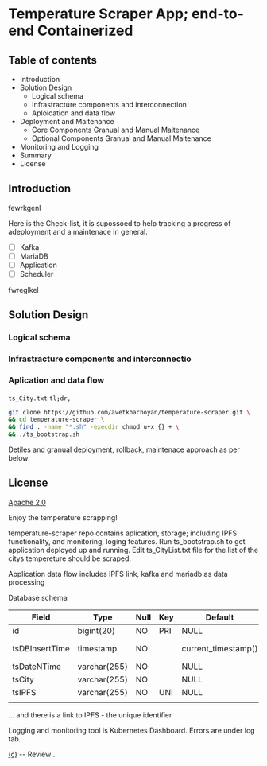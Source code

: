# Temperature Scraper App; end-to-end Containerized

## Table of contents
- Introduction
- Solution Design
    - Logical schema
    - Infrastracture components and interconnection
    - Aploication and data flow
- Deployment and Maitenance
    - Core Components Granual and Manual Maitenance
    - Optional Components Granual and Manual Maitenance
- Monitoring and Logging 
- Summary
- License

## Introduction
fewrkgenl

Here is the Check-list, it is supossoed to help tracking a progress of adeployment and a maintenace in general.

- [ ] Kafka
- [ ] MariaDB
- [ ] Application
- [ ] Scheduler

fwreglkel

## Solution Design
### Logical schema
### Infrastracture components and interconnectio
### Aplication and data flow

`ts_City.txt`
`tl;dr,`
```bash
git clone https://github.com/avetkhachoyan/temperature-scraper.git \
&& cd temperature-scraper \
&& find . -name "*.sh" -execdir chmod u+x {} + \
&& ./ts_bootstrap.sh
```
Detiles and granual deployment, rollback, maintenace approach as per below



## License
[Apache 2.0](https://www.apache.org/licenses/LICENSE-2.0)

Enjoy the temperature scrapping!



temperature-scraper repo contains aplication, storage; including IPFS functionality, and monitoring, loging features.
Run ts_bootstrap.sh to get application deployed up and running.
Edit ts_CityList.txt file for the list of the citys tempereture should be scraped.

Application data flow includes IPFS link, kafka and mariadb as data processing

Database schema

| Field          | Type         | Null | Key | Default             | Extra                         |
|----------------|--------------|------|-----|---------------------|-------------------------------|
| id             | bigint(20)   | NO   | PRI | NULL                | auto_increment                |
| tsDBInsertTime | timestamp    | NO   |     | current_timestamp() | on update current_timestamp() |
| tsDateNTime    | varchar(255) | NO   |     | NULL                |                               |
| tsCity         | varchar(255) | NO   |     | NULL                |                               |
| tsIPFS         | varchar(255) | NO   | UNI | NULL                |                               |
||

... and there is a link to IPFS - the unique identifier


Logging and monitoring tool is Kubernetes Dashboard. Errors are under log tab.


[(c)](https://khachoyan.com) -- Review .

